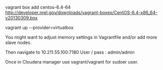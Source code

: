 

vagrant box add centos-6.4-64 http://developer.nrel.gov/downloads/vagrant-boxes/CentOS-6.4-x86_64-v20130309.box

vagrant up --provider=virtualbox

You might want to adjust memory settings in Vagrantfile and/or add more slave nodes.

Then navigate to 10.211.55.100:7180
User / pass : admin/admin

Once in Cloudera manager use vagrant/vagrant for sudoer user.

